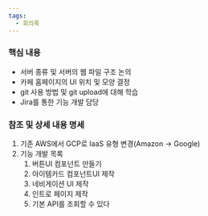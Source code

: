 ```yaml
---
tags:
  - 회의록
---
```

### 핵심 내용
+ 서버 종류 및 서버의 웹 파일 구조 논의
+ 카페 홈페이지의 UI 위치 및 모양 결정
+ git 사용 방법 및 git upload에 대해 학습
+ Jira를 통한 기능 개발 담당

### 참조 및 상세 내용 명세
1. 기존 AWS에서 GCP로 IaaS 유형 변경(Amazon -> Google)
2. 기능 개발 목록
	1. 버튼UI 컴포넌트 만들기
	2. 아이템카드 컴포넌트UI 제작
	3. 네비게이션 UI 제작
	4. 인트로 페이지 제작
	5. 기본 API를 조회할 수 있다